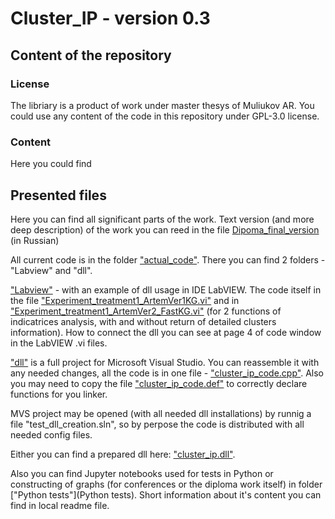 # Cluster_IP - version 0.3

## Content of the repository

### License
The libriary is a product of work under master thesys of Muliukov AR. You could use any content of the code in this repository under GPL-3.0 license.

### Content

Here you could find

## Presented files

Here you can find all significant parts of the work. Text version (and more deep description) of the work you can reed in the file [Dipoma_final_version](Diploma_final_version.pdf) (in Russian)

All current code is in the folder ["actual_code"](actual_code). There you can find 2 folders - "Labview" and "dll". 

["Labview"](actual_code/Labview) - with an example of dll usage in IDE LabVIEW. 
The code itself in the file ["Experiment_treatment1_ArtemVer1KG.vi"](actual_code/Labview/Experiment_treatment1_ArtemVer1KG.vi) and in  ["Experiment_treatment1_ArtemVer2_FastKG.vi"](actual_code/Labview/Experiment_treatment1_ArtemVer2_FastKG.vi) (for 2 functions of indicatrices analysis, with and without return of detailed clusters information).
How to connect the dll you can see at page 4 of code window in the LabVIEW .vi files.

["dll"](actual_code/dll) is a full project for Microsoft Visual Studio. You can reassemble it with any needed changes, all the code is in one file - ["cluster_ip_code.cpp"](NSU_Diplom_Clustering/actual_code/dll/test_dll_creation/cluster_ip_code.cpp). Also you may need to copy the file  ["cluster_ip_code.def"](NSU_Diplom_Clustering/actual_code/dll/test_dll_creation/cluster_ip_code.def) to correctly declare functions for you linker.

MVS project may be opened (with all needed dll installations) by runnig a file "test_dll_creation.sln", so by perpose the code is distributed with all needed config files.

Either you can find a prepared dll here: ["cluster_ip.dll"](NSU_Diplom_Clustering/actual_code/cluster_ip_dll/x64/Release/cluster_ip.dll).

Also you can find Jupyter notebooks used for tests in Python or constructing of graphs (for conferences or the diploma work itself) in folder ["Python tests"](Python tests). Short information about it's content you can find in local readme file.
